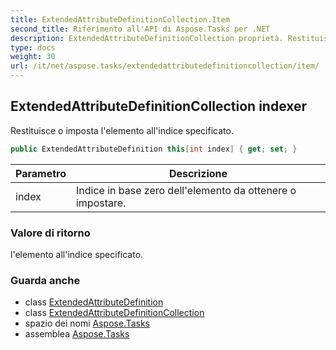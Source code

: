 ```yaml
---
title: ExtendedAttributeDefinitionCollection.Item
second_title: Riferimento all'API di Aspose.Tasks per .NET
description: ExtendedAttributeDefinitionCollection proprietà. Restituisce o imposta lelemento allindice specificato.
type: docs
weight: 30
url: /it/net/aspose.tasks/extendedattributedefinitioncollection/item/
---
```

## ExtendedAttributeDefinitionCollection indexer

Restituisce o imposta l'elemento all'indice specificato.

```csharp
public ExtendedAttributeDefinition this[int index] { get; set; }
```

| Parametro | Descrizione |
| --- | --- |
| index | Indice in base zero dell'elemento da ottenere o impostare. |

### Valore di ritorno

l'elemento all'indice specificato.

### Guarda anche

* class [ExtendedAttributeDefinition](../../extendedattributedefinition/)
* class [ExtendedAttributeDefinitionCollection](../)
* spazio dei nomi [Aspose.Tasks](../../extendedattributedefinitioncollection/)
* assemblea [Aspose.Tasks](../../../)


